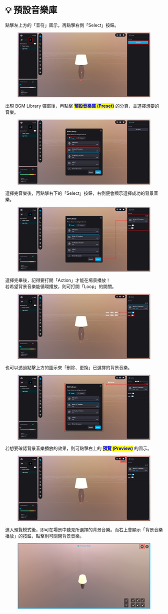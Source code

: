 # 💡 預設音樂庫

點擊左上方的「音符」圖示，再點擊右側「Select」按鈕。

<figure><img src="../../../.gitbook/assets/Frame 149.png" alt=""><figcaption></figcaption></figure>



出現 BGM Library 彈窗後，再點擊 <mark style="color:blue;">**預設音樂庫 (Preset)**</mark> 的分頁，並選擇想要的音樂。

<figure><img src="../../../.gitbook/assets/Frame 150.png" alt=""><figcaption></figcaption></figure>



選擇完音樂後，再點擊右下的「Select」按鈕，右側便會顯示選擇成功的背景音樂。

<figure><img src="../../../.gitbook/assets/Frame 151.png" alt=""><figcaption></figcaption></figure>



選擇完畢後，記得要打開「Action」才能在場景播放！\
若希望背景音樂能循環播放，則可打開「Loop」的開關。

<figure><img src="../../../.gitbook/assets/Frame 152 (2).png" alt=""><figcaption></figcaption></figure>



也可以透過點擊上方的圖示來「刪除、更換」已選擇的背景音樂。

<figure><img src="../../../.gitbook/assets/Frame 153.png" alt=""><figcaption></figcaption></figure>



若想要確認背景音樂播放的效果，則可點擊右上的 <mark style="color:blue;">**預覽 (Preview)**</mark> 的圖示。

<figure><img src="../../../.gitbook/assets/Frame 160.png" alt=""><figcaption></figcaption></figure>



進入預覽模式後，即可在場景中聽見所選擇的背景音樂。而右上會顯示「背景音樂播放」的按鈕，點擊則可關閉背景音樂。

<figure><img src="../../../.gitbook/assets/Frame 159.png" alt=""><figcaption></figcaption></figure>
